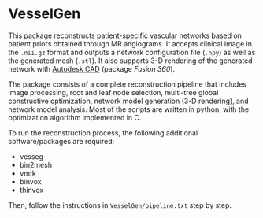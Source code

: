 # VesselGen

This package reconstructs patient-specific vascular networks based on patient priors obtained through MR angiograms. It accepts clinical image in the `.nii.gz` format and outputs a network configuration file (`.npy`) as well as the generated mesh (`.stl`). It also supports 3-D rendering of the generated network with [Autodesk CAD](https://www.autodesk.in/) (package *Fusion 360*).

The package consists of a complete reconstruction pipeline that includes image processing, root and leaf node selection, multi-tree global constructive optimization, network model generation (3-D rendering), and network model analysis. Most of the scripts are written in python, with the optimization algorithm implemented in C.

To run the reconstruction process, the following additional software/packages are required:
* vesseg
* bin2mesh
* vmtk
* binvox
* thinvox

Then, follow the instructions in `VesselGen/pipeline.txt` step by step.
